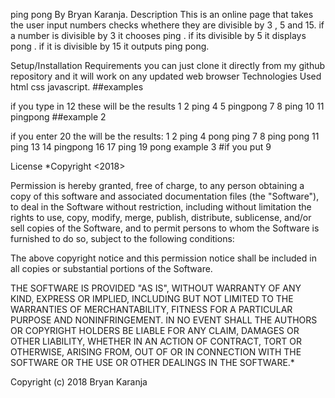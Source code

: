 ping pong
By Bryan Karanja.
Description
This is an online page that takes the user input numbers checks whethere they are divisible by 3 , 5 and 15. if a number is divisible by 3 it chooses ping . if its divisible by 5 it displays pong . if it is divisible by 15 it outputs ping pong.

Setup/Installation Requirements
you can just clone it directly from my github repository and it will work on any updated web browser
Technologies Used
html
css
javascript.
##examples

if you type in 12 these will be the results
1
2
ping
4
5
pingpong
7
8
ping
10
11
pingpong
##example 2

if you enter 20 the will be the results:
1
2
ping
4
pong
ping
7
8
ping
pong
11
ping
13
14
pingpong
16
17
ping
19
pong
example 3
#if you put 9

License
*Copyright <2018>

Permission is hereby granted, free of charge, to any person obtaining a copy of this software and associated documentation files (the "Software"), to deal in the Software without restriction, including without limitation the rights to use, copy, modify, merge, publish, distribute, sublicense, and/or sell copies of the Software, and to permit persons to whom the Software is furnished to do so, subject to the following conditions:

The above copyright notice and this permission notice shall be included in all copies or substantial portions of the Software.

THE SOFTWARE IS PROVIDED "AS IS", WITHOUT WARRANTY OF ANY KIND, EXPRESS OR IMPLIED, INCLUDING BUT NOT LIMITED TO THE WARRANTIES OF MERCHANTABILITY, FITNESS FOR A PARTICULAR PURPOSE AND NONINFRINGEMENT. IN NO EVENT SHALL THE AUTHORS OR COPYRIGHT HOLDERS BE LIABLE FOR ANY CLAIM, DAMAGES OR OTHER LIABILITY, WHETHER IN AN ACTION OF CONTRACT, TORT OR OTHERWISE, ARISING FROM, OUT OF OR IN CONNECTION WITH THE SOFTWARE OR THE USE OR OTHER DEALINGS IN THE SOFTWARE.*

Copyright (c) 2018 Bryan Karanja
